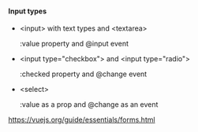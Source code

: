 #### Input types

- &lt;input&gt; with text types and &lt;textarea&gt;

  :value property and @input event

- &lt;input type="checkbox"&gt; and &lt;input type="radio"&gt;

  :checked property and @change event

- &lt;select&gt;

  :value as a prop and @change as an event


<aside class="notes">

https://vuejs.org/guide/essentials/forms.html

</aside>
